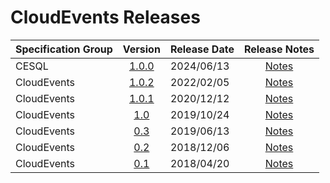 # CloudEvents Releases

| Specification Group | Version                                                              | Release Date | Release Notes                                            |
| :------------------ | :------------------------------------------------------------------: | :----------- | :------------------------------------------------------: |
| CESQL               | [1.0.0](https://github.com/cloudevents/spec/tree/cesql@v1.0.0)         | 2024/06/13   | [Notes](../cesql/RELEASE_NOTES.md#v100---20240613)       |
| CloudEvents         | [1.0.2](https://github.com/cloudevents/spec/tree/ce@v1.0.2/cloudevents) | 2022/02/05   | [Notes](../cloudevents/RELEASE_NOTES.md#v102---20220205) |
| CloudEvents         | [1.0.1](https://github.com/cloudevents/spec/tree/ce@v1.0.1)             | 2020/12/12   | [Notes](../cloudevents/RELEASE_NOTES.md#v101---20201212) |
| CloudEvents         | [1.0](https://github.com/cloudevents/spec/tree/ce@v1.0)                 | 2019/10/24   | [Notes](../cloudevents/RELEASE_NOTES.md#v100---20191024) |
| CloudEvents         | [0.3](https://github.com/cloudevents/spec/tree/v0.3)                 | 2019/06/13   | [Notes](../cloudevents/RELEASE_NOTES.md#v03---20190613)  |
| CloudEvents         | [0.2](https://github.com/cloudevents/spec/tree/v0.2)                 | 2018/12/06   | [Notes](../cloudevents/RELEASE_NOTES.md#v02---20181206)  |
| CloudEvents         | [0.1](https://github.com/cloudevents/spec/tree/v0.1)                 | 2018/04/20   | [Notes](../cloudevents/RELEASE_NOTES.md#v01---20180420)  |

